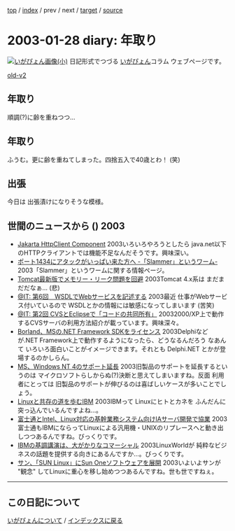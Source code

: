 [top](https://igapyon.github.io/diary/) 
 / [index](https://igapyon.github.io/diary/2003/index.html) 
 / prev 
 / next 
 / [target](https://igapyon.github.io/diary/2003/ig030128.html) 
 / [source](https://github.com/igapyon/diary/blob/gh-pages/2003/ig030128.html.src.md) 

2003-01-28 diary: 年取り
=====================================================================================================
[![いがぴょん画像(小)](https://igapyon.github.io/diary/images/iga200306s.jpg "いがぴょん")](https://igapyon.github.io/diary/memo/memoigapyon.html) 日記形式でつづる [いがぴょん](https://igapyon.github.io/diary/memo/memoigapyon.html)コラム ウェブページです。

[old-v2](ig030128-orig.html)

## 年取り

順調(?)に齢を重ねつつ…


## 年取り

ふうむ。更に齢を重ねてしまった。四捨五入で40歳とわ！ (笑)

## 出張

今日は 出張漬けになりそうな模様。

## 世間のニュースから () 2003

* [Jakarta HttpClient Component](http://jakarta.apache.org/commons/httpclient/)  2003いろいろやろうとしたら java.net以下のHTTPクライアントでは機能不足なんだそうです。興味深い。
* [ポート1434にアタックがいっぱい来た方へ -「Slammer」というワーム-](http://gigazine.net/News/html/lg/000854.htm)  2003「Slammer」というワームに関する情報ページ。
* [Tomcat最新版でメモリー・リーク問題を回避](http://itpro.nikkeibp.co.jp/free/NOS/NEWS/20030124/2/)  2003Tomcat 4.x系は まだまだだなぁ… (悲)
* [@IT: 第6回　WSDLでWebサービスを記述する](http://www.atmarkit.co.jp/fjava/rensai2/wbsrvic06/wbsrvic06_0.html)  2003最近 仕事がWebサービス付いているので WSDLとかの情報には敏感になってしまいます (苦笑)
* [@IT: 第2回 CVSとEclipseで「コードの共同所有」](http://www.atmarkit.co.jp/fjava/devs/xpd02/xpd02.html)  20032000/XP上で動作するCVSサーバの利用方法紹介が載っています。興味深々。
* [Borland、MSの.NET Framework SDKをライセンス](http://www.zdnet.co.jp/news/0301/28/nebt_01.html)  2003Delphiなどが.NET Framework上で動作するようになったら、どうなるんだろう なあんて いろいろ面白いことがイメージできます。それとも Delphi.NET とかが登場するのかしらん。
* [MS、Windows NT 4のサポート延長](http://www.zdnet.co.jp/news/0301/28/nebt_07.html)  2003旧製品のサポートを延長するというのは マイクロソフトらしからぬ(?)決断と思えてしまいますね。反面 利用者にとっては 旧製品のサポートが伸びるのは喜ばしいケースが多いことでしょう。
* [Linuxと共存の道を歩むIBM](http://www.zdnet.co.jp/enterprise/0301/24/epn17.html)  2003IBMって Linuxにヒトとカネを ふんだんに突っ込んでいるんですよね…。
* [富士通とIntel、Linux対応の基幹業務システム向けIAサーバ開発で協業](http://www.zdnet.co.jp/news/0301/24/njbt_01.html)  2003富士通もIBMにならってLinuxによる汎用機・UNIXのリプレースへと動き出しつつあるんですね。びっくりです。
* [IBMの基調講演は、大がかりなコマーシャル](http://www.zdnet.co.jp/enterprise/0301/24/epn11.html)  2003LinuxWorldが 純粋なビジネスの話題を提供する向きにあるんですか…。びっくりです。
* [サン、「SUN Linux」にSun Oneソフトウェアを展開](http://www.zdnet.co.jp/enterprise/0301/24/epn14.html)  2003いよいよサンが "観念" してLinuxに重心を移し始めつつあるんですね。世も世ですねぇ。


----------------------------------------------------------------------------------------------------

## この日記について
[いがぴょんについて](https://igapyon.github.io/diary/memo/memoigapyon.html) / [インデックスに戻る](https://igapyon.github.io/diary/idxall.html)
